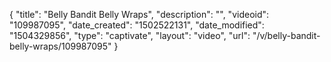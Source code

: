 {
    "title": "Belly Bandit Belly Wraps",
    "description": "",
    "videoid": "109987095",
    "date_created": "1502522131",
    "date_modified": "1504329856",
    "type": "captivate",
    "layout": "video",
    "url": "\/v\/belly-bandit-belly-wraps\/109987095"
}